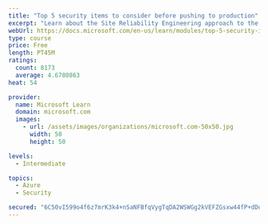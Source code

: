 ```yaml
---
title: "Top 5 security items to consider before pushing to production"
excerpt: "Learn about the Site Reliability Engineering approach to the challenge of assuring reliability and gain a better understanding of why it matters."
webUrl: https://docs.microsoft.com/en-us/learn/modules/top-5-security-items-to-consider/
type: course
price: Free
length: PT45M
ratings:
  count: 8173
  average: 4.6780863
heat: 54

provider:
  name: Microsoft Learn
  domain: microsoft.com
  images:
    - url: /assets/images/organizations/microsoft.com-50x50.jpg
      width: 50
      height: 50

levels:
  - Intermediate

topics:
  - Azure
  - Security

secured: "6C50vI599o4f6z7mrK3k4+nSaNFBfqVygTqDA2WSWGg2kVEFZGsxw44fP+dDobHl9ivEDgVFGXfvOyFRgTzL/JunBO1tyigV5brTXaTTcfJR/yivK1iS0j8CEgDevNUg1AncMyn8hVfMiO9pv1v9tebNSySkejkzwsliKJsEgbjsrqEP6Pnj5jboq5urnuTkj+fK5Wjm5xCX6WSR7et46O7FSwphB+sDDFpq1OcYrwiO8D4bHVRgxU3dgWRGknPWOLuGcpaRNe+4mxnkm8j3i0TFYiD/EywiLMHD6PvBHja4e/99H8NwbC2ewXzsH/sgRT/CpyBMaq6zzqZUG4BQ/UMVTKeYBEMT2b6Gy5QKIjpw3VHa10g3AZp0jk301pgE20M92PPEpF4ysMbMepoereNxh3y0puMd5RIi5rTXFy4=;W8gQqpyd7oebJMpLlr6B8g=="
---
```


